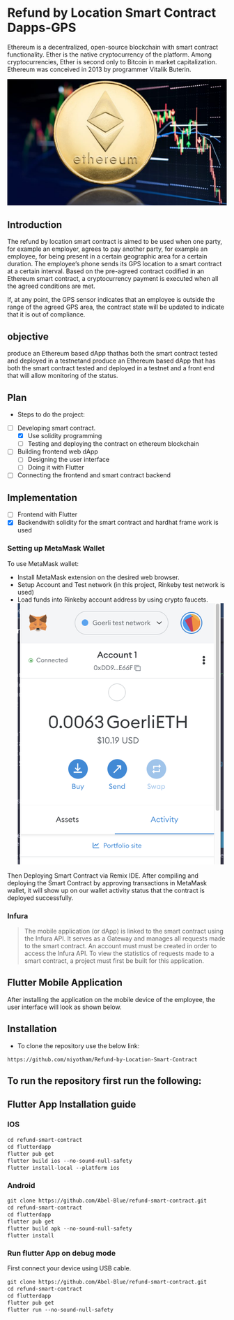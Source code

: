 # Refund by Location Smart Contract Dapps-GPS
Ethereum is a decentralized, open-source blockchain with smart contract functionality. Ether is the native cryptocurrency of the platform. Among cryptocurrencies, Ether is second only to Bitcoin in market capitalization. Ethereum was conceived in 2013 by programmer Vitalik Buterin.

![Ethereum](https://github.com/niyotham/Refund-by-Location-Smart-Contract/blob/main/ethereum.png)

## Introduction

The refund by location smart contract is aimed to be used when one party, for example an employer, agrees to pay another party, for example an employee, for being present in a certain geographic area for a certain duration. The employee’s phone sends its GPS location to a smart contract at a certain interval. Based on the pre-agreed contract codified in an Ethereum smart contract, a cryptocurrency payment is executed when all the agreed conditions are met.  

If, at any point, the GPS sensor indicates that an employee is outside the range of the agreed GPS area, the contract state will be updated to indicate that it is out of compliance.  

## objective

produce an Ethereum based dApp thathas both the smart contract tested and deployed in a testnetand
produce an Ethereum based dApp that has both the smart contract tested and deployed in a testnet and a front end that will allow monitoring of the status.

## Plan
* Steps to do the project:
- [ ] Developing smart contract.
    - [x] Use solidity programming
    - [ ]  Testing and deploying the contract on ethereum blockchain
- [ ]  Building frontend web dApp
    - [ ]  Designing the user interface
    - [ ]  Doing it with Flutter
- [ ]  Connecting the frontend and smart contract backend
## Implementation
- [ ] Frontend  with Flutter
- [x] Backendwith solidity for the smart contract and hardhat frame work is used
### Setting up MetaMask Wallet
To use MetaMask wallet:

- Install MetaMask extension on the desired web browser.
- Setup Account and Test network (in this project, Rinkeby test network is used)
- Load funds into Rinkeby account address by using crypto faucets.
![alt text](https://github.com/niyotham/Refund-by-Location-Smart-Contract/blob/main/flutterdapp/images/Screen%20Shot%202022-10-30%20at%2010.18.00%20AM.png)

Then Deploying Smart Contract via Remix IDE. After compiling and deploying the Smart Contract by approving transactions in MetaMask wallet, it will show up on our wallet activity status that the contract is deployed successfully.

### Infura
> The mobile application (or dApp) is linked to the smart contract using the Infura API. It serves as a Gateway and manages all requests made to the smart contract. An account must must be created in order to access the Infura API. To view the statistics of requests made to a smart contract, a project must first be built for this application.
## Flutter Mobile Application
After installing the application on the mobile device of the employee, the user interface will look as shown below.


## Installation
* To clone the repository use the below link:
```
https://github.com/niyotham/Refund-by-Location-Smart-Contract
``` 
## To run the repository first run the following:


## Flutter App Installation guide
### IOS
``` git clone https://github.com/Abel-Blue/refund-smart-contract.git
cd refund-smart-contract
cd flutterdapp
flutter pub get
flutter build ios --no-sound-null-safety
flutter install-local --platform ios

``` 
### Android
```
git clone https://github.com/Abel-Blue/refund-smart-contract.git
cd refund-smart-contract
cd flutterdapp
flutter pub get
flutter build apk --no-sound-null-safety
flutter install
``` 
### Run flutter App on debug mode
First connect your device using USB cable.
```
git clone https://github.com/Abel-Blue/refund-smart-contract.git
cd refund-smart-contract
cd flutterdapp
flutter pub get
flutter run --no-sound-null-safety 
```
